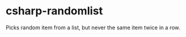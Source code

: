 csharp-randomlist
=================

Picks random item from a list, but never the same item twice in a row.